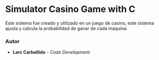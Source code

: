 # Simulator Casino Game  with  C

 Este sistema fue creado  y utilizado en un juego de casino, este sistema ajusta y calcula la probabilidad de ganar de cada maquina.
 
 
### Autor
* **Larc Carbellido** - *Code Development*
 
